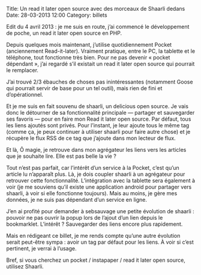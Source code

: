 Title: Un read it later open source avec des morceaux de Shaarli dedans
Date: 28-03-2013 12:00
Category: billets

Edit du 4 avril 2013 : je me suis en route, j’ai commencé le développement de poche, un read it later open source en PHP.

Depuis quelques mois maintenant, j’utilise quotidiennement Pocket (anciennement Read-it-later). Vraiment pratique, entre le PC, la tablette et le téléphone, tout fonctionne très bien. Pour ne pas devenir « pocket dépendant », j’ai regardé s’il existait un read it later open source qui pourrait le remplacer.

J’ai trouvé 2/3 ébauches de choses pas inintéressantes (notamment Goose qui pourrait servir de base pour un tel outil), mais rien de fini et d’opérationnel.

Et je me suis en fait souvenu de shaarli, un delicious open source. Je vais donc le détourner de sa fonctionnalité principale — partager et sauvegarder ses favoris — pour en faire mon Read it later open source. Par défaut, tous les liens ajoutés sont privés. Pour l’instant, je leur ajoute tous le même tag (comme ça, je peux continuer à utiliser shaarli pour faire autre chose) et je récupère le flux RSS de ce tag que j’ajoute dans mon lecteur de flux.

Et là, Ô magie, je retrouve dans mon agrégateur les liens vers les articles que je souhaite lire. Elle est pas belle la vie ?

Tout n’est pas parfait, car l’intérêt d’un service à la Pocket, c’est qu’un article lu n’apparaît plus. Là, je dois coupler shaarli à un agrégateur pour retrouver cette fonctionnalité. L’intégration avec la tablette sera également à voir (je me souviens qu’il existe une application android pour partager vers shaarli, à voir si elle fonctionne toujours). Mais au moins, je gère mes données, je ne suis pas dépendant d’un service en ligne.

J’en ai profité pour demander à sebsauvage une petite évolution de shaarli : pouvoir ne pas ouvrir la popup lors de l’ajout d’un lien depuis le bookmarklet. L’intérêt ? Sauvegarder des liens encore plus rapidement.

Mais en rédigeant ce billet, je me rends compte qu’une autre évolution serait peut-être sympa : avoir un tag par défaut pour les liens. À voir si c’est pertinent, je verrai à l’usage.

Bref, si vous cherchez un pocket / instapaper / read it later open source, utilisez Shaarli.
